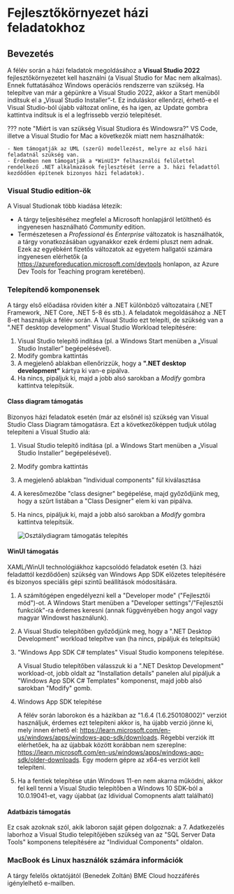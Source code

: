 # Fejlesztőkörnyezet házi feladatokhoz

## Bevezetés

A félév során a házi feladatok megoldásához a **Visual Studio 2022** fejlesztőkörnyezetet kell használni (a Visual Studio for Mac nem alkalmas). Ennek futtatásához Windows operációs rendszerre van szükség.  Ha telepítve van már a gépünkre a Visual Studio 2022, akkor a Start menüből indítsuk el a „Visual Studio Installer”-t. Ez induláskor ellenőrzi, érhető-e el Visual Studio-ból újabb változat online, és ha igen, az Update gombra kattintva indítsuk is el a legfrissebb verzió telepítését.

??? note  "Miért is van szükség Visual Studiora és Windowsra?"
    VS Code, illetve a Visual Studio for Mac a következők miatt nem használhatók:
    
    - Nem támogatják az UML (szerű) modellezést, melyre az első házi feladatnál szükség van.
    - Érdemben nem támogatják a *WinUI3* felhasználói felülettel rendelkező .NET alkalmazások fejlesztését (erre a 3. házi feladattól kezdődően építenek bizonyos házi feladatok).

### Visual Studio edition-ök

A Visual Studionak több kiadása létezik:

- A tárgy teljesítéséhez megfelel a Microsoft honlapjáról letölthető és ingyenesen használható *Community* edition.
- Természetesen a *Professional* és *Enterprise* változatok is használhatók, a tárgy vonatkozásában ugyanakkor ezek érdemi pluszt nem adnak. Ezek az egyébként fizetős változatok az egyetem hallgatói számára ingyenesen elérhetők (a https://azureforeducation.microsoft.com/devtools honlapon, az Azure Dev Tools for Teaching program keretében).

### Telepítendő komponensek

A tárgy első előadása röviden kitér a .NET különböző változataira (.NET Framework, .NET Core, .NET 5-8 és  stb.). A feladatok megoldásához a .NET 8-et használjuk a félév során. A Visual Studio ezt telepíti, de szükség van a ".NET desktop development" Visual Studio Workload telepítésére:

1. Visual Studio telepítő indítása (pl. a Windows Start menüben a „Visual Studio Installer” begépelésével).
2. Modify gombra kattintás
3. A megjelenő ablakban ellenőrizzük, hogy a **".NET desktop development"** kártya ki van-e pipálva.
4. Ha nincs, pipáljuk ki, majd a jobb alsó sarokban a *Modify* gombra kattintva telepítsük.

#### Class diagram támogatás

Bizonyos házi feladatok esetén (már az elsőnél is) szükség van Visual Studio Class Diagram támogatásra. Ezt a következőképpen tudjuk utólag telepíteni a Visual Studio alá:

1. Visual Studio telepítő indítása (pl. a Windows Start menüben a „Visual Studio Installer” begépelésével).
2. Modify gombra kattintás
3. A megjelenő ablakban "Individual components" fül kiválasztása
4. A keresőmezőbe "class designer" begépelése, majd győződjünk meg, hogy a szűrt listában a "Class Designer" elem ki van pipálva.
5. Ha nincs, pipáljuk ki, majd a jobb alsó sarokban a *Modify* gombra kattintva telepítsük.

    ![Osztálydiagram támogatás telepítés](images/install-vs-class-diagram.png)

#### WinUI támogatás

XAML/WinUI technológiákhoz kapcsolódó feladatok esetén (3. házi feladattól kezdődően) szükség van Windows App SDK előzetes telepítésére és bizonyos speciális gépi szintű beállítások módosítására.

1. A számítógépen engedélyezni kell a "Developer mode" ("Fejlesztői mód")-ot. A Windows Start menüben a "Developer settings"/"Fejlesztői funkciók"-ra érdemes keresni (annak függvényében hogy angol vagy magyar Windowst használunk).

2. A Visual Studio telepítőben győződjünk meg, hogy a ".NET Desktop Development" workload telepítve van (ha nincs, pipáljuk és telepítsük)

3. "Windows App SDK C# templates" Visual Studio komponens telepítése.
    
    A Visual Studio telepítőben válasszuk ki a ".NET Desktop Development" workload-ot, jobb oldalt az "Installation details" panelen alul pipáljuk a "Windows App SDK C# Templates" komponenst, majd jobb alsó sarokban "Modify" gomb. 

4. Windows App SDK telepítése
    
    A félév során laborokon és a házikban az "1.6.4 (1.6.250108002)" verziót használjuk, érdemes ezt telepíteni akkor is, ha újabb verzió jönne ki, mely innen érhető el: https://learn.microsoft.com/en-us/windows/apps/windows-app-sdk/downloads. Régebbi verziók itt elérhetőek, ha az újabbak között korábban nem szereplne: https://learn.microsoft.com/en-us/windows/apps/windows-app-sdk/older-downloads. Egy modern gépre az x64-es verziót kell telepíteni.

5. Ha a fentiek telepítése után Windows 11-en nem akarna működni, akkor fel kell tenni a Visual Studio telepítőben a Windows 10 SDK-ból a 10.0.19041-et, vagy újabbat (az Idividual Comopnents alatt található)

#### Adatbázis támogatás

Ez csak azoknak szól, akik laboron saját gépen dolgoznak: a 7. Adatkezelés laborhoz a Visual Studio telepítőjében szükség van az "SQL Server Data Tools" komponens telepítésére az "Individual Components" oldalon.

### MacBook és Linux használók számára információk

A tárgy felelős oktatójától (Benedek Zoltán) BME Cloud hozzáférés igénylelhető e-mailben.